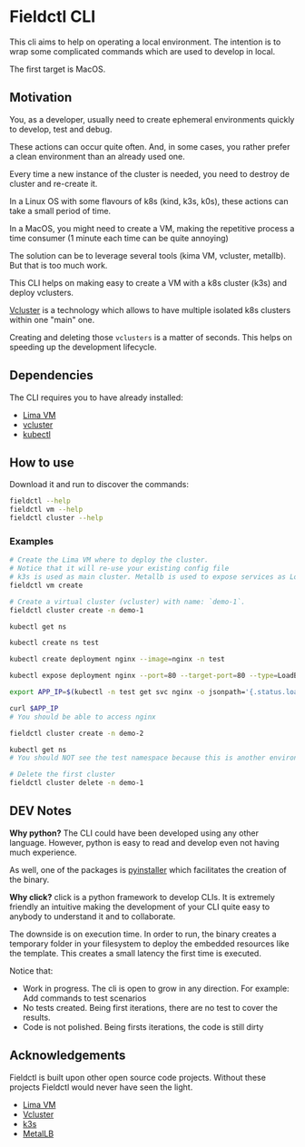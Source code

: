 # Fieldctl CLI

This cli aims to help on operating a local environment. The intention is to wrap some complicated commands which are used to develop in local.

The first target is MacOS.

## Motivation

You, as a developer, usually need to create ephemeral environments quickly to develop, test and debug.

These actions can occur quite often. And, in some cases, you rather prefer a clean environment than an already used one.

Every time a new instance of the cluster is needed, you need to destroy de cluster and re-create it.

In a Linux OS with some flavours of k8s (kind, k3s, k0s), these actions can take a small period of time.

In a MacOS, you might need to create a VM, making the repetitive process a time consumer (1 minute  each time can be quite annoying)

The solution can be to leverage several tools (kima VM, vcluster, metallb). But that is too much work.

This CLI helps on making easy to create a VM with a k8s cluster (k3s) and deploy vclusters.

[Vcluster](https://www.vcluster.com/) is a technology which allows to have multiple isolated k8s clusters within one "main" one.

Creating and deleting those `vclusters` is a matter of seconds. This helps on speeding up the development lifecycle.

## Dependencies

The CLI requires you to have already installed:
- [Lima VM](https://github.com/lima-vm/lima#getting-started)
- [vcluster](https://www.vcluster.com/docs/getting-started/setup#download-vcluster-cli)
- [kubectl](https://kubernetes.io/docs/tasks/tools/install-kubectl-macos/)

## How to use

Download it and run to discover the commands:

```bash
fieldctl --help
fieldctl vm --help
fieldctl cluster --help
```

### Examples

```bash
# Create the Lima VM where to deploy the cluster.
# Notice that it will re-use your existing config file
# k3s is used as main cluster. Metallb is used to expose services as LoadBalancer from you host machine
fieldctl vm create

# Create a virtual cluster (vcluster) with name: `demo-1`. 
fieldctl cluster create -n demo-1

kubectl get ns

kubectl create ns test

kubectl create deployment nginx --image=nginx -n test

kubectl expose deployment nginx --port=80 --target-port=80 --type=LoadBalancer -n test

export APP_IP=$(kubectl -n test get svc nginx -o jsonpath='{.status.loadBalancer.ingress[0].*}')

curl $APP_IP
# You should be able to access nginx

fieldctl cluster create -n demo-2

kubectl get ns
# You should NOT see the test namespace because this is another environment

# Delete the first cluster
fieldctl cluster delete -n demo-1
```

## DEV Notes

**Why python?** The CLI could have been developed using any other language. However, python is easy to read and develop even not having much experience.

As well, one of the packages is [pyinstaller](https://github.com/pyinstaller/pyinstaller) which facilitates the creation of the binary.

**Why click?** click is a python framework to develop CLIs. It is extremely friendly an intuitive making the development of your CLI quite easy to anybody to understand it and to collaborate.

The downside is on execution time. In order to run, the binary creates a temporary folder in your filesystem to deploy the embedded resources like the template. This creates a small latency the first time is executed.

Notice that:

- Work in progress. The cli is open to grow in any direction. For example: Add commands to test scenarios
- No tests created. Being first iterations, there are no test to cover the results.
- Code is not polished. Being firsts iterations, the code is still dirty

## Acknowledgements

Fieldctl is built upon other open source code projects. Without these projects Fieldctl would never have seen the light.

- [Lima VM](https://github.com/lima-vm/lima)
- [Vcluster](https://github.com/loft-sh/vcluster)
- [k3s](https://github.com/k3s-io/k3s)
- [MetalLB](https://github.com/metallb/metallb)
